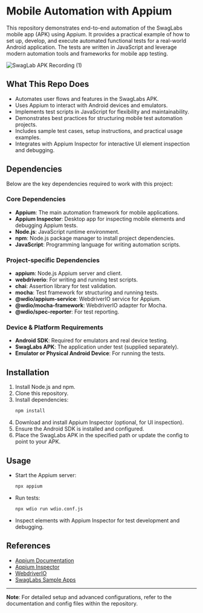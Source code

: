 # Mobile Automation with Appium

This repository demonstrates end-to-end automation of the SwagLabs mobile app (APK) using Appium. It provides a practical example of how to set up, develop, and execute automated functional tests for a real-world Android application. The tests are written in JavaScript and leverage modern automation tools and frameworks for mobile app testing.

![SwagLab APK Recording (1)](https://github.com/user-attachments/assets/cf0b4578-9746-4ba1-960f-122bb2b4602e)


## What This Repo Does

- Automates user flows and features in the SwagLabs APK.
- Uses Appium to interact with Android devices and emulators.
- Implements test scripts in JavaScript for flexibility and maintainability.
- Demonstrates best practices for structuring mobile test automation projects.
- Includes sample test cases, setup instructions, and practical usage examples.
- Integrates with Appium Inspector for interactive UI element inspection and debugging.

## Dependencies

Below are the key dependencies required to work with this project:

### Core Dependencies

- **Appium**: The main automation framework for mobile applications.
- **Appium Inspector**: Desktop app for inspecting mobile elements and debugging Appium tests.
- **Node.js**: JavaScript runtime environment.
- **npm**: Node.js package manager to install project dependencies.
- **JavaScript**: Programming language for writing automation scripts.

### Project-specific Dependencies

- **appium**: Node.js Appium server and client.
- **webdriverio**: For writing and running test scripts.
- **chai**: Assertion library for test validation.
- **mocha**: Test framework for structuring and running tests.
- **@wdio/appium-service**: WebdriverIO service for Appium.
- **@wdio/mocha-framework**: WebdriverIO adapter for Mocha.
- **@wdio/spec-reporter**: For test reporting.

### Device & Platform Requirements

- **Android SDK**: Required for emulators and real device testing.
- **SwagLabs APK**: The application under test (supplied separately).
- **Emulator or Physical Android Device**: For running the tests.

## Installation

1. Install Node.js and npm.
2. Clone this repository.
3. Install dependencies:
   ```bash
   npm install
   ```
4. Download and install Appium Inspector (optional, for UI inspection).
5. Ensure the Android SDK is installed and configured.
6. Place the SwagLabs APK in the specified path or update the config to point to your APK.

## Usage

- Start the Appium server:
  ```bash
  npx appium
  ```
- Run tests:
  ```bash
  npx wdio run wdio.conf.js
  ```
- Inspect elements with Appium Inspector for test development and debugging.

## References

- [Appium Documentation](https://appium.io/docs/en/about-appium/intro/)
- [Appium Inspector](https://github.com/appium/appium-inspector)
- [WebdriverIO](https://webdriver.io/)
- [SwagLabs Sample Apps](https://www.saucedemo.com/downloads)

---

**Note**: For detailed setup and advanced configurations, refer to the documentation and config files within the repository.
